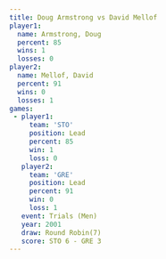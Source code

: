 ```yaml
---
title: Doug Armstrong vs David Mellof
player1:               
  name: Armstrong, Doug
  percent: 85          
  wins: 1              
  losses: 0            
player2:               
  name: Mellof, David  
  percent: 91          
  wins: 0              
  losses: 1            
games:
 - player1:        
     team: 'STO'   
     position: Lead
     percent: 85   
     win: 1        
     loss: 0       
   player2:        
     team: 'GRE'   
     position: Lead
     percent: 91   
     win: 0        
     loss: 1       
   event: Trials (Men) 
   year: 2001          
   draw: Round Robin(7)
   score: STO 6 - GRE 3
---
```

